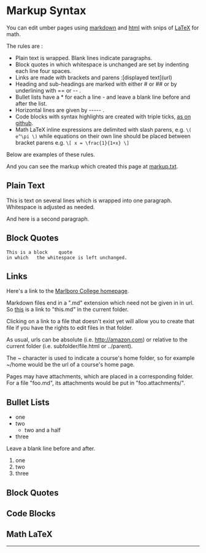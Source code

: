 Markup Syntax
=============

You can edit umber pages using [markdown](https://github.com/adam-p/markdown-here/wiki/Markdown-Cheatsheet) and [html](https://en.wikipedia.org/wiki/HTML) with snips of [LaTeX](https://en.wikipedia.org/wiki/LaTeX) for math.

The rules are :

* Plain text is wrapped. Blank lines indicate paragraphs.
* Block quotes in which whitespace is unchanged are set by indenting each line four spaces.
* Links are made with brackets and parens :&#91;displayed text&#93;(url)
* Heading and sub-headings are marked with either # or ## or by underlining with == or -- .
* Bullet lists have a * for each a line - and leave a blank line before and after the list.
* Horizontal lines are given by ----- .
* Code blocks with syntax highlights are created with triple ticks, [as on github](https://help.github.com/articles/creating-and-highlighting-code-blocks/).
* Math LaTeX inline expressions are delimited with slash parens, e.g. `\(  e^\pi \)` while equations on their own line should be placed between bracket parens e.g. `\[ x = \frac{1}{1+x} \]`

Below are examples of these rules. 

And you can see the markup which created this page at [markup.txt](markup.txt).

Plain Text
----------

This is text 
on several lines
which is wrapped into one   paragraph. Whitespace is adjusted as needed.

And here is a second paragraph.


Block Quotes
------------

    This is a block    quote
    in which   the whitespace is left unchanged.



Links
-----

Here's a link to the [Marlboro College homepage](https://www.marlboro.edu). 

Markdown files end in a ".md" extension which need not be given in in url. 
So [this](this) is a link to "this.md" in the current folder.

Clicking on a link to a file that doesn't exist yet will allow you to 
create that file if you have the rights to edit files in that folder.

As usual, urls can be absolute (i.e. http://amazon.com) or relative 
to the current folder (i.e. subfolder/file.html or ../parent). 

The ~ character is used to indicate a course's home folder, so 
for example ~/home would be the url of a course's home page.

Pages may have attachments, which are placed in a corresponding folder.
For a file "foo.md", its attachments would be put in "foo.attachments/".

Bullet Lists
------------



* one
* two
  * two and a half
* three

Leave a blank line before and after.

1. one
1. two
1. three


Block Quotes
------------

Code Blocks
-----------

Math LaTeX
----------


----------




